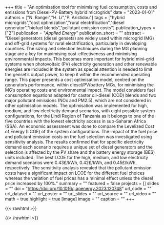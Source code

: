 +++
title = "An optimisation tool for minimising fuel consumption, costs and emissions from Diesel-PV-Battery hybrid microgrids"
date = "2023-01-01"
authors = ["N. Rangel","H. Li","P. Aristidou"]
tags = ["hybrid microgrids","cost optimization","rural electrification","diesel generator","biofuel blends","pollutant emission costs"]
publication_types = ["2"]
publication = "_Applied Energy_"
publication_short = ""
abstract = "Diesel generators (diesel gensets) are widely used within microgrid (MG) and off-grid systems for rural electrification, particularly in developing countries. The sizing and selection techniques during the MG planning stage are a key for maximising cost-effectiveness and minimising environmental impacts. This becomes more important for hybrid mini-grid systems when photovoltaic (PV) electricity generation and other renewable energies are included in the system as special attention is needed to limit the genset’s output power, to keep it within the recommended operating range. This paper presents a cost optimisation model, centred on the generatoŕs performance, within diesel/PV/battery MGs, for minimising the MG’s operating costs and environmental impact. The model considers fuel consumption equations adapted for castor oil-diesel (COD) blends and two major pollutant emissions (NOx and PM2.5), which are not considered in other optimisation models. The optimisation was implemented for high, medium, and low electricity demand scenarios, with eight possible system configurations, for the Lindi Region of Tanzania as it belongs to one of the five countries with the lowest electricity access in sub-Saharan Africa (SSA). An economic assessment was done to compare the Levelized Cost of Energy (LCOE) of the system configurations. The impact of the fuel price and pollutant emission costs on the fuel selection was investigated using sensitivity analysis. The results confirmed that for specific electricity demand each scenario requires a unique set of diesel generators and the selection is affected by the PV share and the battery energy storage (BES) units included. The best LCOE for the high, medium, and low electricity demand scenarios were 0.43£/kWh, 0.42£/kWh, and 0.45£/kWh, respectively. The sensitivity analysis revealed that the pollutant emission costs have a significant impact on LCOE for the different fuel choices whereas the variation of fuel prices has a minimal effect unless the diesel price increased by 100%."
summary = ""
featured = false
projects = []
slides = ""
doi = "https://doi.org/10.1016/j.apenergy.2023.120748"
url_code = ""
url_dataset = ""
url_poster = ""
url_slides = ""
url_source = ""
url_video = ""
math = true
highlight = true
[image]
image = ""
caption = ""
+++

{{< rawhtml >}}
<div data-badge-details="right" data-badge-type="medium-donut" data-doi="https://doi.org/10.1016/j.apenergy.2023.120748" data-hide-no-mentions="true" class="altmetric-embed"></div>
{{< /rawhtml >}}

